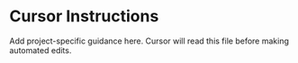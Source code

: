 # Cursor Instructions

Add project-specific guidance here. Cursor will read this file before making automated edits.

